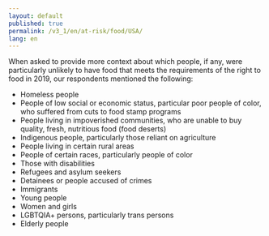 ```yaml
---
layout: default
published: true
permalink: /v3_1/en/at-risk/food/USA/
lang: en
---
```


When asked to provide more context about which people, if any, were particularly unlikely to have food that meets the requirements of the right to food in 2019, our respondents mentioned the following:

- Homeless people
- People of low social or economic status, particular poor people of color, who suffered from cuts to food stamp programs 
- People living in impoverished communities, who are unable to buy quality, fresh, nutritious food (food deserts) 
- Indigenous people, particularly those reliant on agriculture 
- People living in certain rural areas  
- People of certain races, particularly people of color  
- Those with disabilities 
- Refugees and asylum seekers 
- Detainees or people accused of crimes 
- Immigrants 
- Young people 
- Women and girls 
- LGBTQIA+ persons, particularly trans persons  
- Elderly people
